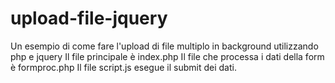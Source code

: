 # upload-file-jquery
Un esempio di come fare l'upload di file multiplo in background utilizzando php e jquery
Il file principale è index.php
Il file che processa i dati della form è formproc.php
Il file script.js esegue il submit dei dati.

